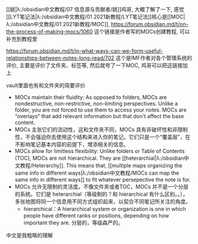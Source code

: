 [[姚|λ:/obsidian中文教程/07 信息源与贡献者/姚]]鸡哥, 大概了解了一下, 感觉[[LYT笔记法|λ:/obsidian中文教程/01 2021新教程/LYT笔记法]]核心是[[MOC|λ:/obsidian中文教程/01 2021新教程/MOC]], 
https://forum.obsidian.md/t/on-the-process-of-making-mocs/1060 这个链接是作者写的MOCs创建教程, 可以补充到教程里

https://forum.obsidian.md/t/in-what-ways-can-we-form-useful-relationships-between-notes-long-read/702 这个是IMF作者对各个管理系统的评价, 主要是评价了文件夹、标签等, 然后就夸了一下MOC, 鸡哥可以把这链接加上

vault里面也有和文件夹的简要评价
- MOCs maintain their fluidity: As opposed to folders, MOCs are nondestructive, non-restrictive, non-limiting perspectives. Unlike a folder, you are not forced to use them to access your notes. MOCs are “overlays” that add relevant information but that don't affect the base content. 
- MOCs 主张它们的流动性，这和文件夹不同，MOCs 具有非破坏性和非限制性，不会强迫你去使用这个结构来进入你的笔记。它们只是一个“覆盖层”，在不影响笔记基本内容的前提下，增添相关的信息。
- MOCs allow for limitless flexibility: Unlike folders or Table of Contents (TOC), MOCs are not hierarchical. They are [[heterarchial|λ:/obsidian中文教程/Heterarchy]]. This means that, [[multiple maps organizing the same info in different ways|λ:/obsidian中文教程/MOCs can map the same info in different ways]] to fit whatever persepective the note is for. 
- MOCs 允许无限制的灵活度。不像文件夹或者TOC，MOCs 并不是一个分层的系统。它们是 heterarchial（等级制的？和 hierarchical 有什么区别。。），多张地图将同一个信息用不同方式组织起来，以契合不同笔记所关注的角度。
	- hierarchical：A hierarchical system or organization is one in which people have different ranks or positions, depending on how important they are. 分层的，等级森严的。
	
中文是我粗略的理解
